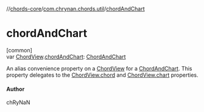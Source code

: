 //[chords-core](../../index.md)/[com.chrynan.chords.util](index.md)/[chordAndChart](chord-and-chart.md)

# chordAndChart

[common]\
var [ChordView](../com.chrynan.chords.view/-chord-view/index.md).[chordAndChart](chord-and-chart.md): [ChordAndChart](../com.chrynan.chords.model/-chord-and-chart/index.md)

An alias convenience property on a [ChordView](../com.chrynan.chords.view/-chord-view/index.md) for a [ChordAndChart](../com.chrynan.chords.model/-chord-and-chart/index.md). This property delegates to the [ChordView.chord](../com.chrynan.chords.view/-chord-view/chord.md) and [ChordView.chart](../com.chrynan.chords.view/-chord-view/chart.md) properties.

#### Author

chRyNaN
